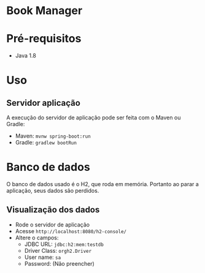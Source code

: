 # Book Manager

# Pré-requisitos

* Java 1.8

# Uso

## Servidor aplicação
A execução do servidor de aplicação pode ser feita com o Maven ou Gradle:
* Maven: `mvnw spring-boot:run`
* Gradle: `gradlew bootRun`


# Banco de dados

O banco de dados usado é o H2, que roda em memória. Portanto ao parar a aplicação, seus dados são perdidos.

## Visualização dos dados

- Rode o servidor de aplicação
- Acesse `http://localhost:8080/h2-console/`
- Altere o campos:
  - JDBC URL: `jdbc:h2:mem:testdb`
  - Driver Class: `orgh2.Driver`
  - User name: `sa`
  - Password: (Não preencher)
